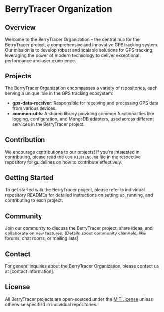 # BerryTracer Organization

## Overview

Welcome to the BerryTracer Organization – the central hub for the BerryTracer project, a comprehensive and innovative GPS tracking system. Our mission is to develop robust and scalable solutions for GPS tracking, leveraging the power of modern technology to deliver exceptional performance and user experience.

## Projects

The BerryTracer Organization encompasses a variety of repositories, each serving a unique role in the GPS tracking ecosystem:

- **gps-data-receiver**: Responsible for receiving and processing GPS data from various devices.
- **common-utils**: A shared library providing common functionalities like logging, configuration, and MongoDB adapters, used across different services in the BerryTracer project.

## Contribution

We encourage contributions to our projects! If you're interested in contributing, please read the `CONTRIBUTING.md` file in the respective repository for guidelines on how to contribute effectively.

## Getting Started

To get started with the BerryTracer project, please refer to individual repository READMEs for detailed instructions on setting up, running, and contributing to each project.

## Community

Join our community to discuss the BerryTracer project, share ideas, and collaborate on new features. [Details about community channels, like forums, chat rooms, or mailing lists]

## Contact

For general inquiries about the BerryTracer Organization, please contact us at [contact information].

## License

All BerryTracer projects are open-sourced under the [MIT License](LICENSE) unless otherwise specified in individual repositories.
